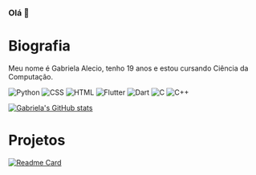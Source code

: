 ### Olá 👋

# Biografia
Meu nome é Gabriela Alecio, tenho 19 anos e estou cursando Ciência da Computação.

![Python](https://img.shields.io/badge/Python-FFD43B?style=for-the-badge&logo=python&logoColor=blue)
![CSS](https://img.shields.io/badge/CSS3-1572B6?style=for-the-badge&logo=css3&logoColor=white)
![HTML](https://img.shields.io/badge/HTML5-E34F26?style=for-the-badge&logo=html5&logoColor=white)
![Flutter](https://img.shields.io/badge/Flutter-02569B?style=for-the-badge&logo=flutter&logoColor=white)
![Dart](https://img.shields.io/badge/Dart-0175C2?style=for-the-badge&logo=dart&logoColor=white)
![C](https://img.shields.io/badge/C-00599C?style=for-the-badge&logo=c&logoColor=white)
![C++](https://img.shields.io/badge/C%2B%2B-00599C?style=for-the-badge&logo=c%2B%2B&logoColor=white)

[![Gabriela's GitHub stats](https://github-readme-stats.vercel.app/api?username=aleciogabs&theme=radical)](https://github.com/aleciogabs/github-readme-stats)

# Projetos

[![Readme Card](https://github-readme-stats.vercel.app/api/pin/?username=aleciogabs&repo=aleciogabs.github.io)](https://github.com/anuraghazra/github-readme-stats)

